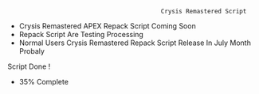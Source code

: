                                                Crysis Remastered Script

- Crysis Remastered APEX Repack Script Coming Soon
- Repack Script Are Testing Processing
- Normal Users Crysis Remastered Repack Script Release In July Month Probaly


Script Done !
- 35% Complete
